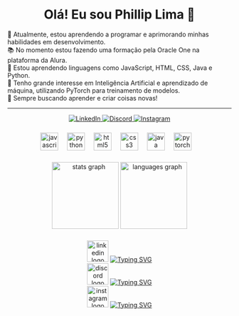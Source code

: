 
###

<h1 align="center">Olá! Eu sou Phillip Lima 👋</h1>

<p align="left">
🎯 Atualmente, estou aprendendo a programar e aprimorando minhas habilidades em desenvolvimento.<br>
📚 No momento estou fazendo uma formação pela Oracle One na plataforma da Alura. <br> 
🎠 Estou aprendendo linguagens como JavaScript, HTML, CSS, Java e Python.<br>
🤖 Tenho grande interesse em Inteligência Artificial e aprendizado de máquina, utilizando PyTorch para treinamento de modelos.<br>
🚀 Sempre buscando aprender e criar coisas novas!
</p>

---

<p align="center">
  <a href="https://www.linkedin.com/in/phillip-lima-dev/">
    <img src="https://img.shields.io/badge/LinkedIn-Phillip%20Lima-blue?style=flat-square&logo=linkedin" alt="LinkedIn">
  </a>
  <a href="https://discord.com/login">
    <img src="https://img.shields.io/badge/Discord-finnbxy-5865F2?style=flat-square&logo=discord" alt="Discord">
  </a>
  <a href="https://www.instagram.com/phiill">
    <img src="https://img.shields.io/badge/Instagram-%40phiiII-E4405F?style=flat-square&logo=instagram" alt="Instagram">
  </a>
</p>


###

<div align="center">
  <img src="https://i.imgur.com/4BlHKyV.png" height="40" alt="javascript logo"  />
  <img width="12" />
  <img src="https://i.imgur.com/KbH18Du.png" height="40" alt="python logo"  />
  <img width="12" />
  <img src="https://i.imgur.com/GiMGdJ9.png" height="40" alt="html5 logo"  />
  <img width="12" />
  <img src="https://i.imgur.com/bLJzzeu.png" height="40" alt="css3 logo"  />
  <img width="12" />
  <img src="https://i.imgur.com/6AKma5O.png" height="40" alt="java logo"  />
  <img width="12" />  
  <img src="https://i.imgur.com/uk90QDl.png" height="40" alt="pytorch logo"  />
  <img width="12" />
</div>

###

<div align="center">
  <img href="https://www.linkedin.com/in/phillip-lima-dev/" src="https://github-readme-stats.vercel.app/api?username=finnb0y&hide_title=false&hide_rank=true&show_icons=true&include_all_commits=true&count_private=true&disable_animations=false&theme=dark&locale=en&hide_border=false&order=1" height="150" alt="stats graph"  />
  <img src="https://github-readme-stats.vercel.app/api/top-langs?username=finnb0y&locale=pt-br&hide_title=false&layout=compact&card_width=320&langs_count=5&theme=dark&hide_border=false&order=2" height="150" alt="languages graph"  />
</div>

###

<div align="center">
  <img src="https://i.imgur.com/HjUXjVN.png" width="48" alt="linkedin logo"  />
  <a href="https://www.linkedin.com/in/phillip-lima-dev/"><img src="https://readme-typing-svg.demolab.com?font=Krona+One&size=25&duration=1500&pause=1000&color=F7F7F7&vCenter=true&repeat=false&width=435&lines=Phillip+Lima" alt="Typing SVG" /></a><br/>
  <img src="https://raw.githubusercontent.com/maurodesouza/profile-readme-generator/master/src/assets/icons/social/discord/default.svg" width="48" alt="discord logo"  />
  <a href="https://discord.com/login/"><img src="https://readme-typing-svg.demolab.com?font=Krona+One&size=25&duration=1500&pause=1000&color=F7F7F7&vCenter=true&repeat=false&width=435&lines=finnbxy" alt="Typing SVG" /></a><br/>
  <img src="https://raw.githubusercontent.com/maurodesouza/profile-readme-generator/master/src/assets/icons/social/instagram/default.svg" width="48" alt="instagram logo"  />
  <a href="https:/instagram.com/phiill"><img src="https://readme-typing-svg.demolab.com?font=Krona+One&size=25&duration=1500&pause=1000&color=F7F7F7&vCenter=true&repeat=false&width=435&lines=@phiill" alt="Typing SVG" /></a><br/>
</div>
